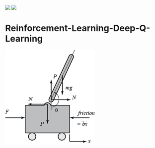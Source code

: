 ![](https://img.shields.io/badge/Language-python-orange.svg)
[![](https://img.shields.io/badge/常联系-click_for_contact-green.svg)](https://github.com/l5shi/__Overview__/blob/master/thanks/README.md)

# Reinforcement-Learning-Deep-Q-Learning

![](./pendulum2.png)
